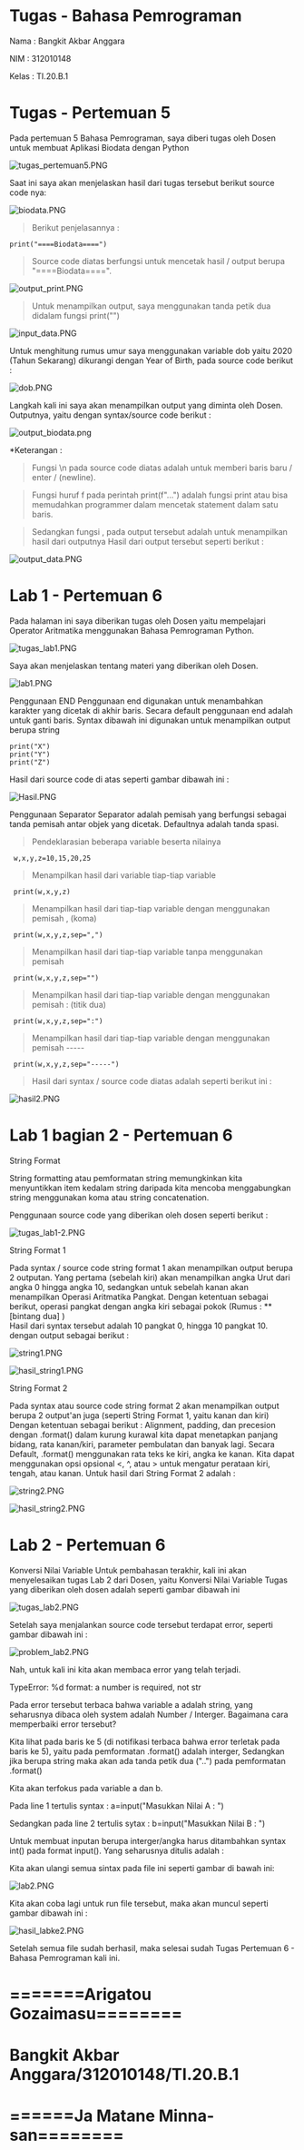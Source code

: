 # Tugas - Bahasa Pemrograman


 Nama : Bangkit Akbar Anggara
 
 NIM : 312010148
 
 Kelas : TI.20.B.1


# Tugas - Pertemuan 5
 
Pada pertemuan 5 Bahasa Pemrograman, saya diberi tugas oleh Dosen untuk membuat Aplikasi Biodata dengan Python
  
  ![tugas_pertemuan5.PNG](Pic/tugas_pertemuan5.PNG)
  
Saat ini saya akan menjelaskan hasil dari tugas tersebut berikut source code nya:
  
  ![biodata.PNG](Pic/biodata.PNG)
  
  > Berikut penjelasannya :
    
    print("====Biodata====")
  
  > Source code diatas berfungsi untuk mencetak hasil / output berupa "====Biodata====".
   
   ![output_print.PNG](Pic/output_print.PNG)
  
  > Untuk menampilkan output, saya menggunakan tanda petik dua didalam fungsi print("")
   
   ![input_data.PNG](Pic/input_data.PNG)

Untuk menghitung rumus umur saya menggunakan variable dob yaitu 2020 (Tahun Sekarang) dikurangi dengan Year of Birth, pada source code berikut :
  
  ![dob.PNG](Pic/dob.PNG)
  
Langkah kali ini saya akan menampilkan output yang diminta oleh Dosen.
Outputnya, yaitu dengan syntax/source code berikut :
  
  ![output_biodata.png](Pic/output_biodata.png)
  
*Keterangan :
   
  > Fungsi \n pada source code diatas adalah untuk memberi baris baru / enter / (newline).
   
  > Fungsi huruf f pada perintah print(f"...") adalah fungsi print atau bisa memudahkan programmer dalam mencetak statement dalam satu baris.
   
  > Sedangkan fungsi , pada output tersebut adalah untuk menampilkan hasil dari outputnya
     Hasil dari output tersebut seperti berikut :
   
   ![output_data.PNG](Pic/output_data.PNG)
   
# Lab 1 - Pertemuan 6

Pada halaman ini saya diberikan tugas oleh Dosen yaitu mempelajari Operator Aritmatika menggunakan Bahasa Pemrograman Python.
  
  ![tugas_lab1.PNG](Pic/tugas_lab1.PNG)
  
Saya akan menjelaskan tentang materi yang diberikan oleh Dosen.
  
  ![lab1.PNG](Pic/lab1.PNG)
  
Penggunaan END Penggunaan end digunakan untuk menambahkan karakter yang dicetak di akhir baris. Secara default penggunaan end adalah untuk ganti baris.
Syntax dibawah ini digunakan untuk menampilkan output berupa string
    
    print("X")
    print("Y")
    print("Z")
 
Hasil dari source code di atas seperti gambar dibawah ini :
  
  ![Hasil.PNG](Pic/Hasil.PNG)

Penggunaan Separator Separator adalah pemisah yang berfungsi sebagai tanda pemisah antar objek yang dicetak. Defaultnya adalah tanda spasi.
  
 > Pendeklarasian beberapa variable beserta nilainya

     w,x,y,z=10,15,20,25
  
 > Menampilkan hasil dari variable tiap-tiap variable

     print(w,x,y,z)
  
 > Menampilkan hasil dari tiap-tiap variable dengan menggunakan pemisah , (koma)

     print(w,x,y,z,sep=",")
  
 > Menampilkan hasil dari tiap-tiap variable tanpa menggunakan pemisah

     print(w,x,y,z,sep="")
  
 > Menampilkan hasil dari tiap-tiap variable dengan menggunakan pemisah : (titik dua)

     print(w,x,y,z,sep=":")
  
 > Menampilkan hasil dari tiap-tiap variable dengan menggunakan pemisah -----

     print(w,x,y,z,sep="-----")
  
 > Hasil dari syntax / source code diatas adalah seperti berikut ini :
 
   ![hasil2.PNG](Pic/hasil2.PNG)
    
# Lab 1 bagian 2 - Pertemuan 6

String Format

String formatting atau pemformatan string memungkinkan kita menyuntikkan item kedalam string daripada kita mencoba menggabungkan string menggunakan koma atau string concatenation.

Penggunaan source code yang diberikan oleh dosen seperti berikut :

  ![tugas_lab1-2.PNG](Pic/tugas_lab1-2.PNG)

String Format 1

   Pada syntax / source code string format 1 akan menampilkan output berupa 2 outputan.
   Yang pertama (sebelah kiri) akan menampilkan angka Urut dari angka 0 hingga angka 10, sedangkan untuk sebelah kanan akan menampilkan Operasi Aritmatika Pangkat.
   Dengan ketentuan sebagai berikut, operasi pangkat dengan angka kiri sebagai pokok (Rumus : ** [bintang dua] )  
   Hasil dari syntax tersebut adalah 10 pangkat 0, hingga 10 pangkat 10. dengan output sebagai berikut :
    
   ![string1.PNG](Pic/string1.PNG)
    
   ![hasil_string1.PNG](Pic/hasil_string1.PNG)

String Format 2
   
   Pada syntax atau source code string format 2 akan menampilkan output berupa 2 output'an juga (seperti String Format 1, yaitu kanan dan kiri)
   Dengan ketentuan sebagai berikut :
   Alignment, padding, dan precesion dengan .format() dalam kurung kurawal kita dapat menetapkan panjang bidang, rata kanan/kiri, parameter pembulatan dan banyak lagi.
   Secara Default, .format() menggunakan rata teks ke kiri, angka ke kanan. Kita dapat menggunakan opsi opsional <, ^, atau > untuk mengatur perataan kiri, tengah, atau kanan.
   Untuk hasil dari String Format 2 adalah :
    
   ![string2.PNG](Pic/string2.PNG)
    
   ![hasil_string2.PNG](Pic/hasil_string2.PNG)

#  Lab 2 - Pertemuan 6 

Konversi Nilai Variable Untuk pembahasan terakhir, kali ini akan menyelesaikan tugas Lab 2 dari Dosen, yaitu Konversi Nilai Variable
Tugas yang diberikan oleh dosen adalah seperti gambar dibawah ini
  
  ![tugas_lab2.PNG](Pic/tugas_lab2.PNG)
  
Setelah saya menjalankan source code tersebut terdapat error, seperti gambar dibawah ini :
  
  ![problem_lab2.PNG](Pic/problem_lab2.PNG)
  
Nah, untuk kali ini kita akan membaca error yang telah terjadi.

TypeError: %d format: a number is required, not str

Pada error tersebut terbaca bahwa variable a adalah string, yang seharusnya dibaca oleh system adalah Number / Interger.
Bagaimana cara memperbaiki error tersebut?

Kita lihat pada baris ke 5 (di notifikasi terbaca bahwa error terletak pada baris ke 5), yaitu pada pemformatan .format() adalah interger, Sedangkan jika berupa string maka akan ada tanda petik dua ("..") pada pemformatan .format()

Kita akan terfokus pada variable a dan b.

Pada line 1 tertulis syntax : a=input("Masukkan Nilai A : ")

Sedangkan pada line 2 tertulis sytax : b=input("Masukkan Nilai B : ")

Untuk membuat inputan berupa interger/angka harus ditambahkan syntax int() pada format input(). Yang seharusnya ditulis adalah :

Kita akan ulangi semua sintax pada file ini seperti gambar di bawah ini:

 ![lab2.PNG](Pic/lab2.PNG)
  
Kita akan coba lagi untuk run file tersebut, maka akan muncul seperti gambar dibawah ini :

 ![hasil_labke2.PNG](Pic/hasil_labke2.PNG)
 
 Setelah semua file sudah berhasil, maka selesai sudah Tugas Pertemuan 6 - Bahasa Pemrograman kali ini.
 
 # =======Arigatou Gozaimasu========
 # Bangkit Akbar Anggara/312010148/TI.20.B.1
 # ======Ja Matane Minna-san========
